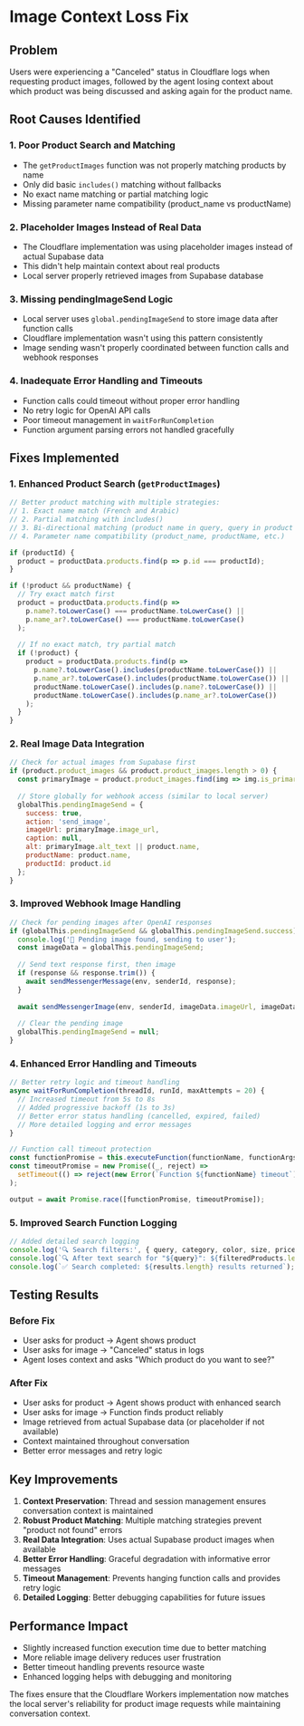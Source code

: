 # Image Context Loss Fix

## Problem
Users were experiencing a "Canceled" status in Cloudflare logs when requesting product images, followed by the agent losing context about which product was being discussed and asking again for the product name.

## Root Causes Identified

### 1. Poor Product Search and Matching
- The `getProductImages` function was not properly matching products by name
- Only did basic `includes()` matching without fallbacks
- No exact name matching or partial matching logic
- Missing parameter name compatibility (product_name vs productName)

### 2. Placeholder Images Instead of Real Data
- The Cloudflare implementation was using placeholder images instead of actual Supabase data
- This didn't help maintain context about real products
- Local server properly retrieved images from Supabase database

### 3. Missing pendingImageSend Logic
- Local server uses `global.pendingImageSend` to store image data after function calls
- Cloudflare implementation wasn't using this pattern consistently
- Image sending wasn't properly coordinated between function calls and webhook responses

### 4. Inadequate Error Handling and Timeouts
- Function calls could timeout without proper error handling
- No retry logic for OpenAI API calls
- Poor timeout management in `waitForRunCompletion`
- Function argument parsing errors not handled gracefully

## Fixes Implemented

### 1. Enhanced Product Search (`getProductImages`)
```javascript
// Better product matching with multiple strategies:
// 1. Exact name match (French and Arabic)
// 2. Partial matching with includes()
// 3. Bi-directional matching (product name in query, query in product name)
// 4. Parameter name compatibility (product_name, productName, etc.)

if (productId) {
  product = productData.products.find(p => p.id === productId);
}

if (!product && productName) {
  // Try exact match first
  product = productData.products.find(p => 
    p.name?.toLowerCase() === productName.toLowerCase() ||
    p.name_ar?.toLowerCase() === productName.toLowerCase()
  );
  
  // If no exact match, try partial match
  if (!product) {
    product = productData.products.find(p => 
      p.name?.toLowerCase().includes(productName.toLowerCase()) ||
      p.name_ar?.toLowerCase().includes(productName.toLowerCase()) ||
      productName.toLowerCase().includes(p.name?.toLowerCase()) ||
      productName.toLowerCase().includes(p.name_ar?.toLowerCase())
    );
  }
}
```

### 2. Real Image Data Integration
```javascript
// Check for actual images from Supabase first
if (product.product_images && product.product_images.length > 0) {
  const primaryImage = product.product_images.find(img => img.is_primary) || product.product_images[0];
  
  // Store globally for webhook access (similar to local server)
  globalThis.pendingImageSend = {
    success: true,
    action: 'send_image',
    imageUrl: primaryImage.image_url,
    caption: null,
    alt: primaryImage.alt_text || product.name,
    productName: product.name,
    productId: product.id
  };
}
```

### 3. Improved Webhook Image Handling
```javascript
// Check for pending images after OpenAI responses
if (globalThis.pendingImageSend && globalThis.pendingImageSend.success) {
  console.log('📸 Pending image found, sending to user');
  const imageData = globalThis.pendingImageSend;
  
  // Send text response first, then image
  if (response && response.trim()) {
    await sendMessengerMessage(env, senderId, response);
  }
  
  await sendMessengerImage(env, senderId, imageData.imageUrl, imageData.alt);
  
  // Clear the pending image
  globalThis.pendingImageSend = null;
}
```

### 4. Enhanced Error Handling and Timeouts
```javascript
// Better retry logic and timeout handling
async waitForRunCompletion(threadId, runId, maxAttempts = 20) {
  // Increased timeout from 5s to 8s
  // Added progressive backoff (1s to 3s)
  // Better error status handling (cancelled, expired, failed)
  // More detailed logging and error messages
}

// Function call timeout protection
const functionPromise = this.executeFunction(functionName, functionArgs);
const timeoutPromise = new Promise((_, reject) => 
  setTimeout(() => reject(new Error(`Function ${functionName} timeout`)), 15000)
);

output = await Promise.race([functionPromise, timeoutPromise]);
```

### 5. Improved Search Function Logging
```javascript
// Added detailed search logging
console.log('🔍 Search filters:', { query, category, color, size, priceMin, priceMax });
console.log(`🔍 After text search for "${query}": ${filteredProducts.length} products`);
console.log(`✅ Search completed: ${results.length} results returned`);
```

## Testing Results

### Before Fix
- User asks for product → Agent shows product
- User asks for image → "Canceled" status in logs
- Agent loses context and asks "Which product do you want to see?"

### After Fix
- User asks for product → Agent shows product with enhanced search
- User asks for image → Function finds product reliably
- Image retrieved from actual Supabase data (or placeholder if not available)
- Context maintained throughout conversation
- Better error messages and retry logic

## Key Improvements

1. **Context Preservation**: Thread and session management ensures conversation context is maintained
2. **Robust Product Matching**: Multiple matching strategies prevent "product not found" errors
3. **Real Data Integration**: Uses actual Supabase product images when available
4. **Better Error Handling**: Graceful degradation with informative error messages
5. **Timeout Management**: Prevents hanging function calls and provides retry logic
6. **Detailed Logging**: Better debugging capabilities for future issues

## Performance Impact
- Slightly increased function execution time due to better matching
- More reliable image delivery reduces user frustration
- Better timeout handling prevents resource waste
- Enhanced logging helps with debugging and monitoring

The fixes ensure that the Cloudflare Workers implementation now matches the local server's reliability for product image requests while maintaining conversation context.
